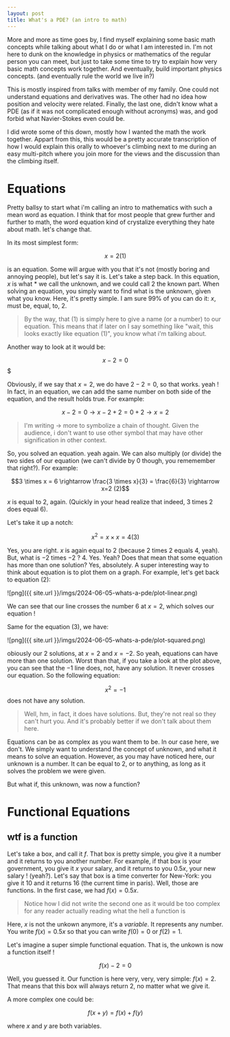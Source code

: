 ```yaml
---
layout: post
title: What's a PDE? (an intro to math)
---
```

<!-- Global site tag (gtag.js) - Google Analytics -->
<script async src="https://www.googletagmanager.com/gtag/js?id=UA-145347384-1"></script>
<script>
  window.dataLayer = window.dataLayer || [];
  function gtag(){dataLayer.push(arguments);}
  gtag('js', new Date());

  gtag('config', 'UA-145347384-1');
</script>

<style TYPE="text/css">
code.has-jax {font: inherit; font-size: 100%; background: inherit; border: inherit;}
</style>
<script type="text/x-mathjax-config">
MathJax.Hub.Config({
    tex2jax: {
        inlineMath: [['$','$'], ['\\(','\\)']],
        skipTags: ['script', 'noscript', 'style', 'textarea', 'pre'] // removed 'code' entry
    }
});
MathJax.Hub.Queue(function() {
    var all = MathJax.Hub.getAllJax(), i;
    for(i = 0; i < all.length; i += 1) {
        all[i].SourceElement().parentNode.className += ' has-jax';
    }
});
</script>
<script type="text/javascript" src="https://cdnjs.cloudflare.com/ajax/libs/mathjax/2.7.4/MathJax.js?config=TeX-AMS_HTML-full"></script>


More and more as time goes by, I find myself explaining some basic math concepts while talking about what I do or what I am interested in.
I'm not here to dunk on the knowledge in physics or mathematics of the regular person you can meet, but just to take some time to try to explain how very basic math
concepts work together. And eventually, build important physics concepts. (and eventually rule the world we live in?)

This is mostly inspired from talks with member of my family. One could not understand equations and derivatives was. The other had no idea how position and velocity were related.
Finally, the last one, didn't know what a PDE (as if it was not complicated enough without acronyms) was, and god forbid what Navier-Stokes even could be.

I did wrote some of this down, mostly how I wanted the math the work together. Appart from this, this would be a pretty accurate transcription of how I would explain this
orally to whoever's climbing next to me during an easy multi-pitch where you join more for the views and the discussion than the climbing itself.

# Equations

Pretty ballsy to start what i'm calling an intro to mathematics with such a mean word as equation. I think that for most people that grew further and further to math,
the word equation kind of crystalize everything they hate about math. let's change that.

In its most simplest form:

$$x=2 (1)$$

is an equation. Some will argue with you that it's not (mostly boring and annoying people), but let's say it is. Let's take a step back. In this equation, $x$ is what *
we call the unknown, and we could call $2$ the known part. When solving an equation, you simply want to find what is the unknown, given what you know. Here, it's pretty simple.
I am sure 99% of you can do it: $x$, must be, equal, to, $2$.

> By the way, that $(1)$ is simply here to give a name (or a number) to our equation. This means that if later on I say something like "wait, this looks exactly like equation $(1)$", you know what i'm talking about.

Another way to look at it would be:

$$x-2=0$$$

Obviously, if we say that $x=2$, we do have $2-2=0$, so that works. yeah ! In fact, in an equation, we can add the same number on both side of the equation, and
the result holds true. For example:

$$x-2 = 0 \rightarrow x-2 +2 = 0 + 2 \rightarrow x=2$$

> I'm writing $\rightarrow$ more to symbolize a chain of thought. Given the audience, i don't want to use other symbol that may have other signification in other context.

So, you solved an equation. yeah again. We can also multiply (or divide) the two sides of our equation (we can't divide by 0 though, you rememember that right?). 
For example:

$$3 \times x = 6 \rightarrow \frac{3 \times x}{3} = \frac{6}{3} \rightarrow x=2 (2)$$

$x$ is equal to $2$, again. (Quickly in your head realize that indeed, 3 times 2 does equal 6). 

Let's take it up a notch: 

$$x^2 = x \times x = 4 (3)$$ 

Yes, you are right. $x$ is again equal to $2$ (because 2 times 2 equals 4, yeah). But, what is $-2$ times $-2$ ? 4. Yes. Yeah? Does that mean that some equation
has more than one solution? Yes, absolutely. A super interesting way to think about equation is to plot them on a graph. For example, let's get back to equation $(2)$:

![png]({{ site.url }}/imgs/2024-06-05-whats-a-pde/plot-linear.png)

We can see that our line crosses the number 6 at $x=2$, which solves our equation !

Same for the equation $(3)$, we have: 

![png]({{ site.url }}/imgs/2024-06-05-whats-a-pde/plot-squared.png)

obiously our 2 solutions, at $x = 2$ and $x=-2$. So yeah, equations can have more than one solution. Worst than that, if you take a look at the plot above, you can see that the $-1$ line does, not, have any solution. It never crosses our equation. So the following equation:

$$x^2 = -1$$ does not have any solution. 

> Well, hm, in fact, it does have solutions. But, they're not real so they can't hurt you. And it's probably better if we don't talk about them here. 

Equations can be as complex as you want them to be. In our case here, we don't. We simply want to understand the concept of unknown, and what it means to solve an equation. However, as you may have noticed here, our unknown is a number. It can be equal to 2, or to anything, as long as it solves the problem we were given.

But what if, this unknown, was now a function?

# Functional Equations 

## wtf is a function

Let's take a box, and call it $f$. That box is pretty simple, you give it a number and it returns to you another number. For example, if that box is your government, you give it $x$ your salary, and it returns to you $0.5x$, your new salary ! (yeah?). Let's say that box is a time converter for New-York: you give it 10 and it returns 16 (the current time in paris). 
Well, those are functions. In the first case, we had $f(x) = 0.5x$.

> Notice how I did not write the second one as it would be too complex for any reader actually reading what the hell a function is

Here, $x$ is not the unkown anymore, it's a *variable*. It represents any number. You write $f(x) = 0.5x$ so that you can write $f(0) = 0$ or $f(2) = 1$. 

Let's imagine a super simple functional equation. That is, the unkown is now a function itself ! 

$$ f(x) -2 = 0$$

Well, you guessed it. Our function is here very, very, very simple: $f(x) = 2$. That means that this box will always return 2, no matter what we give it.

A more complex one could be:

$$f(x+y) = f(x) + f(y)$$

where $x$ and $y$ are both variables. 